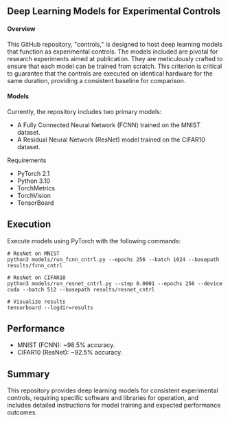 ## Deep Learning Models for Experimental Controls

#### Overview

This GitHub repository, "controls," is designed to host deep learning models that function as experimental controls. The models included are pivotal for research experiments aimed at publication. They are meticulously crafted to ensure that each model can be trained from scratch. This criterion is critical to guarantee that the controls are executed on identical hardware for the same duration, providing a consistent baseline for comparison.

#### Models

Currently, the repository includes two primary models:

* A Fully Connected Neural Network (FCNN) trained on the MNIST dataset.
* A Residual Neural Network (ResNet) model trained on the CIFAR10 dataset.

Requirements

* PyTorch 2.1
* Python 3.10
* TorchMetrics
* TorchVision
* TensorBoard

## Execution

Execute models using PyTorch with the following commands:

```
# ResNet on MNIST
python3 models/run_fcnn_cntrl.py --epochs 256 --batch 1024 --basepath results/fcnn_cntrl

# ResNet on CIFAR10
python3 models/run_resnet_cntrl.py --step 0.0001 --epochs 256 --device cuda --batch 512 --basepath results/resnet_cntrl

# Visualize results
tensorboard --logdir=results
```

## Performance

* MNIST (FCNN): ~98.5% accuracy.
* CIFAR10 (ResNet): ~92.5% accuracy.

## Summary

This repository provides deep learning models for consistent experimental controls, requiring specific software and libraries for operation, and includes detailed instructions for model training and expected performance outcomes.
